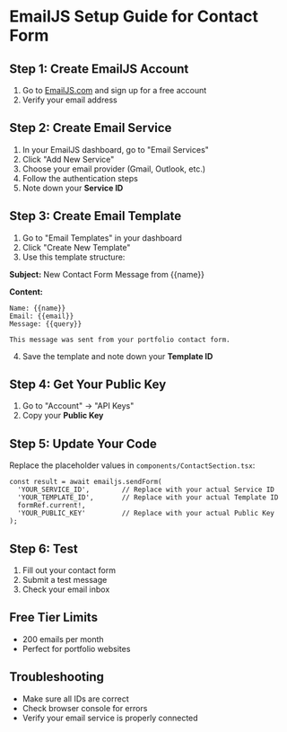 # EmailJS Setup Guide for Contact Form

## Step 1: Create EmailJS Account
1. Go to [EmailJS.com](https://www.emailjs.com/) and sign up for a free account
2. Verify your email address

## Step 2: Create Email Service
1. In your EmailJS dashboard, go to "Email Services"
2. Click "Add New Service"
3. Choose your email provider (Gmail, Outlook, etc.)
4. Follow the authentication steps
5. Note down your **Service ID**

## Step 3: Create Email Template
1. Go to "Email Templates" in your dashboard
2. Click "Create New Template"
3. Use this template structure:

**Subject:** New Contact Form Message from {{name}}

**Content:**
```
Name: {{name}}
Email: {{email}}
Message: {{query}}

This message was sent from your portfolio contact form.
```

4. Save the template and note down your **Template ID**

## Step 4: Get Your Public Key
1. Go to "Account" → "API Keys"
2. Copy your **Public Key**

## Step 5: Update Your Code
Replace the placeholder values in `components/ContactSection.tsx`:

```tsx
const result = await emailjs.sendForm(
  'YOUR_SERVICE_ID',        // Replace with your actual Service ID
  'YOUR_TEMPLATE_ID',       // Replace with your actual Template ID
  formRef.current!,
  'YOUR_PUBLIC_KEY'         // Replace with your actual Public Key
);
```

## Step 6: Test
1. Fill out your contact form
2. Submit a test message
3. Check your email inbox

## Free Tier Limits
- 200 emails per month
- Perfect for portfolio websites

## Troubleshooting
- Make sure all IDs are correct
- Check browser console for errors
- Verify your email service is properly connected
